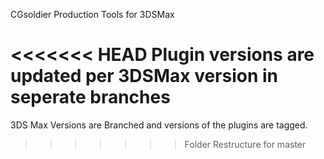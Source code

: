 CGsoldier Production Tools for 3DSMax

<<<<<<< HEAD
Plugin versions are updated per 3DSMax version in seperate branches
=======
3DS Max Versions are Branched and versions of the plugins are tagged.
>>>>>>> Folder Restructure for master
